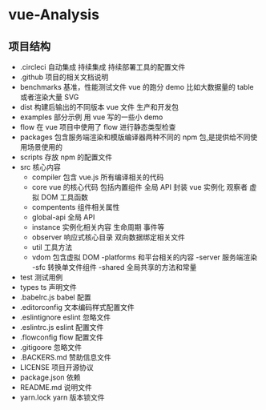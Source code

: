 # vue-Analysis

## 项目结构

- .circleci 自动集成 持续集成 持续部署工具的配置文件
- .github 项目的相关文档说明
- benchmarks 基准，性能测试文件 vue 的跑分 demo 比如大数据量的 table 或者渲染大量 SVG
- dist 构建后输出的不同版本 vue 文件 生产和开发包
- examples 部分示例 用 vue 写的一些小 demo
- flow 在 vue 项目中使用了 flow 进行静态类型检查
- packages 包含服务端渲染和模版编译器两种不同的 npm 包,是提供给不同使用场景使用的
- scripts 存放 npm 的配置文件
- src 核心内容
  - compiler 包含 vue.js 所有编译相关的代码
  - core vue 的核心代码 包括内置组件 全局 API 封装 vue 实例化 观察者 虚拟 DOM 工具函数
  - compentents 组件相关属性
  - global-api 全局 API
  - instance 实例化相关内容 生命周期 事件等
  - observer 响应式核心目录 双向数据绑定相关文件
  - util 工具方法
  - vdom 包含虚拟 DOM
    -platforms 和平台相关的内容
    -server 服务端渲染
    -sfc 转换单文件组件
    -shared 全局共享的方法和常量
- test 测试用例
- types ts 声明文件
- .babelrc.js babel 配置
- .editorconfig 文本编码样式配置文件
- .eslintignore eslint 忽略文件
- .eslintrc.js eslint 配置文件
- .flowconfig flow 配置文件
- .gitigoore 忽略文件
- .BACKERS.md 赞助信息文件
- LICENSE 项目开源协议
- package.json 依赖
- README.md 说明文件
- yarn.lock yarn 版本锁文件
